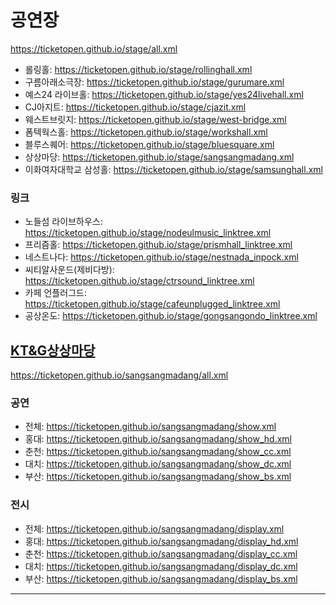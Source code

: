 # 공연장
https://ticketopen.github.io/stage/all.xml
- 롤링홀: https://ticketopen.github.io/stage/rollinghall.xml
- 구름아래소극장: https://ticketopen.github.io/stage/gurumare.xml
- 예스24 라이브홀: https://ticketopen.github.io/stage/yes24livehall.xml
- CJ아지트: https://ticketopen.github.io/stage/cjazit.xml
- 웨스트브릿지: https://ticketopen.github.io/stage/west-bridge.xml
- 폼텍웍스홀: https://ticketopen.github.io/stage/workshall.xml
- 블루스퀘어: https://ticketopen.github.io/stage/bluesquare.xml
- 상상마당: https://ticketopen.github.io/stage/sangsangmadang.xml
- 이화여자대학교 삼성홀: https://ticketopen.github.io/stage/samsunghall.xml

### 링크
- 노들섬 라이브하우스: https://ticketopen.github.io/stage/nodeulmusic_linktree.xml
- 프리즘홀: https://ticketopen.github.io/stage/prismhall_linktree.xml
- 네스트나다: https://ticketopen.github.io/stage/nestnada_inpock.xml
- 씨티알사운드(제비다방): https://ticketopen.github.io/stage/ctrsound_linktree.xml
- 카페 언플러그드: https://ticketopen.github.io/stage/cafeunplugged_linktree.xml
- 공상온도: https://ticketopen.github.io/stage/gongsangondo_linktree.xml

## [KT&G상상마당](https://github.com/TicketOpen/sangsangmadang)
https://ticketopen.github.io/sangsangmadang/all.xml

### 공연
- 전체: https://ticketopen.github.io/sangsangmadang/show.xml
- 홍대: https://ticketopen.github.io/sangsangmadang/show_hd.xml
- 춘천: https://ticketopen.github.io/sangsangmadang/show_cc.xml
- 대치: https://ticketopen.github.io/sangsangmadang/show_dc.xml
- 부산: https://ticketopen.github.io/sangsangmadang/show_bs.xml

### 전시
- 전체: https://ticketopen.github.io/sangsangmadang/display.xml
- 홍대: https://ticketopen.github.io/sangsangmadang/display_hd.xml
- 춘천: https://ticketopen.github.io/sangsangmadang/display_cc.xml
- 대치: https://ticketopen.github.io/sangsangmadang/display_dc.xml
- 부산: https://ticketopen.github.io/sangsangmadang/display_bs.xml

---
